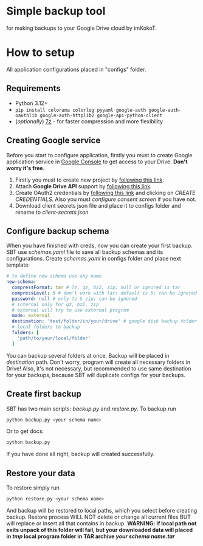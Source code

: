 # Simple backup tool
for making backups to your Google Drive cloud by imKokoT.

# How to setup
All application configurations placed in "configs" folder.

## Requirements
- Python 3.12+
- ```pip install colorama colorlog pyyaml google-auth google-auth-oauthlib google-auth-httplib2 google-api-python-client```
- (*optionally*) [7z](https://7-zip.org/) - for faster compression and more flexibility

## Creating Google service
Before you start to configure application, firstly you must to create Google application service in [Google Console](https://console.cloud.google.com/) to get access to your Drive. **Don't worry it's free**. 
1. Firstly you must to create new project by [following this link](https://console.cloud.google.com/projectcreate).
2. Attach **Google Drive API** support by [following this link](https://console.cloud.google.com/apis/library/drive.googleapis.com).
3. Create OAuth2 credentials by [following this link](https://console.cloud.google.com/apis/credentials) and clicking on *CREATE CREDENTIALS*. Also you must *configure consent screen* if you have not.
4. Download client secrets json file and place it to configs folder and rename to *client-secrets.json*

## Configure backup schema
When you have finished with creds, now you can create your first backup. SBT use *schemas.yaml* file to save all backup schemas and its configurations. Create *schemas.yaml* in configs folder and place next template:
```yaml
# to define new schema use any name
new-schema:
  compressFormat: tar # 7z, gz, bz2, zip; null or ignored is tar
  compressLevel: 5 # don't work with tar; default is 5; can be ignored
  password: null # only 7z & zip; can be ignored
  # internal only for gz, bz2, zip
  # external will try to use external program
  mode: external
  destination: 'test/folder/in/your/drive' # google disk backup folder path
  # local folders to backup
  folders: [
    'path/to/your/local/folder'
  ]
```
You can backup several folders at once. Backup will be placed in *destination* path. Don't worry, program will create all necessary folders in Drive! Also, it's not necessary, but recommended to use same destination for your backups, because SBT will duplicate configs for your backups.

## Create first backup
SBT has two main scripts: *backup.py* and *restore.py*. To backup run
```sh
python backup.py <your schema name>
```
Or to get docs:
```sh
python backup.py
```
If you have done all right, backup will created successfully.

## Restore your data
To restore simply run
```sh
python restore.py <your schema name>
```
And backup will be restored to local paths, which you select before creating backup. Restore process WILL NOT delete or change all current files BUT will replace or insert all that contains in backup. 
**WARNING: if local path not exits unpack of this folder will fail, but your downloaded data will placed in *tmp* local program folder in TAR archive *your schema name.tar***